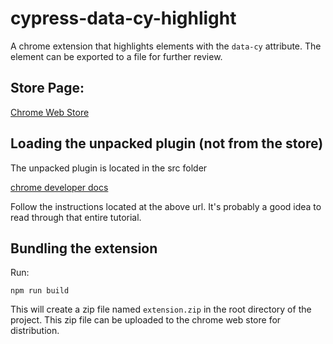 # cypress-data-cy-highlight

A chrome extension that highlights elements with the `data-cy` attribute. The element can be exported to a file for further review.

## Store Page:

[Chrome Web Store](https://chromewebstore.google.com/detail/cypress-data-cy-highlight/oladebhfebnknclflagfihgpooccclmo?authuser=1&hl=en)

## Loading the unpacked plugin (not from the store)

The unpacked plugin is located in the src folder

[chrome developer docs](https://developer.chrome.com/docs/extensions/get-started/tutorial/hello-world#load-unpacked)

Follow the instructions located at the above url. It's probably a good idea to read through that entire tutorial.

## Bundling the extension

Run:

```
npm run build
```

This will create a zip file named `extension.zip` in the root directory of the project. This zip file can be uploaded to the chrome web store for distribution.
